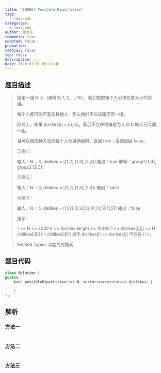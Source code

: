 ```yaml
---
title: "[0886] Possible Bipartition"
tags:
  - leetcode
categories:
  - leetcode
author: 张学志
comments: true
updated: false
permalink:
mathjax: false
top: false
description: ...
date: 2020-01-01 00:14:46
---
```


## 题目描述

> 给定一组 N 人（编号为 1, 2, ..., N）， 我们想把每个人分进任意大小的两组。 
> 
> 每个人都可能不喜欢其他人，那么他们不应该属于同一组。 
> 
> 形式上，如果 dislikes[i] = [a, b]，表示不允许将编号为 a 和 b 的人归入同一组。 
> 
> 当可以用这种方法将每个人分进两组时，返回 true；否则返回 false。 
> 
> 
> 
> 
> 
> 
> 示例 1： 
> 
> 输入：N = 4, dislikes = [[1,2],[1,3],[2,4]]
> 输出：true
> 解释：group1 [1,4], group2 [2,3]
> 
> 
> 示例 2： 
> 
> 输入：N = 3, dislikes = [[1,2],[1,3],[2,3]]
> 输出：false
> 
> 
> 示例 3： 
> 
> 输入：N = 5, dislikes = [[1,2],[2,3],[3,4],[4,5],[1,5]]
> 输出：false
> 
> 
> 
> 
> 提示： 
> 
> 
> 1 <= N <= 2000 
> 0 <= dislikes.length <= 10000 
> 1 <= dislikes[i][j] <= N 
> dislikes[i][0] < dislikes[i][1] 
> 对于 dislikes[i] == dislikes[j] 不存在 i != j 
> 
> Related Topics 深度优先搜索

## 题目代码

```cpp
class Solution {
public:
    bool possibleBipartition(int N, vector<vector<int>>& dislikes) {
        
    }
};
```

## 解析

### 方法一

```cpp

```

### 方法二

```cpp

```

### 方法三

```cpp

```

